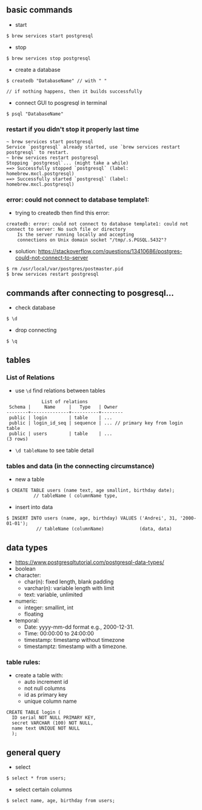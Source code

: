## basic commands
- start
```
$ brew services start postgresql
```
- stop
```
$ brew services stop postgresql
```
- create a database
```
$ createdb "DatabaseName" // with " "

// if nothing happens, then it builds successfully
```

- connect GUI to posgresql in terminal
```
$ psql "DatabaseName"
```

### restart if you didn't stop it properly last time
```
~ brew services start postgresql
Service `postgresql` already started, use `brew services restart postgresql` to restart.
~ brew services restart postgresql
Stopping `postgresql`... (might take a while)
==> Successfully stopped `postgresql` (label: homebrew.mxcl.postgresql)
==> Successfully started `postgresql` (label: homebrew.mxcl.postgresql)
```

### error: could not connect to database template1:
- trying to createdb then find this error:
```
createdb: error: could not connect to database template1: could not connect to server: No such file or directory
	Is the server running locally and accepting
	connections on Unix domain socket "/tmp/.s.PGSQL.5432"?
```
- solution: https://stackoverflow.com/questions/13410686/postgres-could-not-connect-to-server
```
$ rm /usr/local/var/postgres/postmaster.pid
$ brew services restart postgresql
```

## commands after connecting to posgresql...

- check database
```
$ \d
```
- drop connecting
```
$ \q
```

## tables
### List of Relations
- use ```\d``` find relations between tables
```
             List of relations
 Schema |     Name     |   Type   | Owner  
--------+--------------+----------+--------
 public | login        | table    | ...
 public | login_id_seq | sequence | ... // primary key from login table
 public | users        | table    | ...
(3 rows)

```
- ```\d tableName``` to see table detail

### tables and data (in the connecting circumstance)
- new a table
```
$ CREATE TABLE users (name text, age smallint, birthday date); 
          // tableName ( columnName type,
```
- insert into data
```
$ INSERT INTO users (name, age, birthday) VALUES ('Andrei', 31, '2000-01-01');
           // tableName (columnName)             (data, data)
```

## data types
- https://www.postgresqltutorial.com/postgresql-data-types/
- boolean
- character:
  - char(n): fixed length, blank padding
  - varchar(n): variable length with limit
  - text: variable, unlimited
- numeric:
  - integer: smallint, int
  - floating
- temporal:
  - Date: yyyy-mm-dd format e.g., 2000-12-31. 
  - Time: 00:00:00 to 24:00:00
  - timestamp: timestamp without timezone
  - timestamptz: timestamp with a timezone.

### table rules:
- create a table with:
  - auto increment id
  - not null columns
  - id as primary key
  - unique column name
```
CREATE TABLE login (
  ID serial NOT NULL PRIMARY KEY,
  secret VARCHAR (100) NOT NULL,
  name text UNIQUE NOT NULL
  );
```

## general query
- select 
```
$ select * from users;
```
- select certain columns
```
$ select name, age, birthday from users;
```

